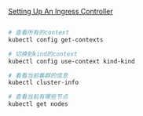 [Setting Up An Ingress Controller](https://kind.sigs.k8s.io/docs/user/ingress/#ingress-nginx)

```bash

# 查看所有的context
kubectl config get-contexts

# 切换到kind的context
kubectl config use-context kind-kind

# 看看当前集群的信息
kubectl cluster-info

# 查看当前有哪些节点
kubectl get nodes
```